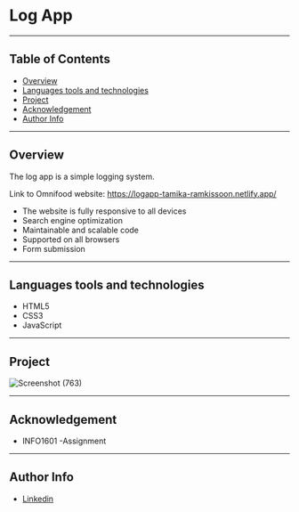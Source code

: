 # Log App

--- 

## Table of Contents
- [Overview](#overview)
- [Languages tools and technologies](#languages-tools-and-technologies)
- [Project](#project)
- [Acknowledgement](#acknowledgement)
- [Author Info](#author-info)

---

## Overview
The log app is a simple logging system.

Link to Omnifood website:  https://logapp-tamika-ramkissoon.netlify.app/

* The website is fully responsive to all devices
* Search engine optimization
* Maintainable and scalable code
* Supported on all browsers
* Form submission

---

## Languages tools and technologies
* HTML5
* CSS3
* JavaScript

---

## Project
![Screenshot (763)](https://user-images.githubusercontent.com/77646306/130148246-fd9ba11f-3ac9-44a0-b490-2dd46dbe6d7a.png)

---

## Acknowledgement
* INFO1601 -Assignment

---

## Author Info
* [Linkedin](https://www.linkedin.com/in/tamika-ramkissoon-1a2622214/)



